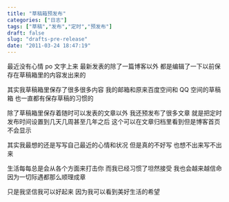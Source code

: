 ```yaml
---
title: "草稿箱预发布"
categories: ["日志"]
tags: ["草稿","发布","定时","预发布"]
draft: false
slug: "drafts-pre-release"
date: "2011-03-24 18:47:19"
---
```


最近没有心情 po 文字上来
最新发表的除了一篇博客以外
都是编辑了一下以前保存在草稿箱里的内容发出来的

其实我草稿箱里保存了很多很多内容
我的邮箱和原来百度空间和 QQ 空间的草稿箱
也一直都有保存草稿的习惯的

除了草稿箱里保存着随时可以发表的文章以外
我还预发布了很多文章
就是把定时发布时间设置到几天几周甚至几年之后
这个可以在文章归档里看到但是博客首页不会显示

其实我最想的还是写写自己最近的心情和状况
但是真的不好写
也想不出来写不出来

生活每每总是会从各个方面来打击你
而我已经习惯了坦然接受
我也会越来越信命
因为一切际遇都那么顺理成章

只是我坚信我可以好起来
因为我可以看到美好生活的希望


